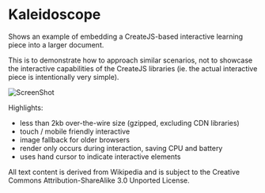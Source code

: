 Kaleidoscope
=======

Shows an example of embedding a CreateJS-based interactive learning piece into a larger document.

This is to demonstrate how to approach similar scenarios, not to showcase the interactive capabilities of the CreateJS libraries (ie. the actual interactive piece is intentionally very simple).

![ScreenShot](https://raw.github.com/CreateJS/sandbox/master/eLearning_Lever/README_1.jpg)

Highlights:
- less than 2kb over-the-wire size (gzipped, excluding CDN libraries)
- touch / mobile friendly interactive
- image fallback for older browsers
- render only occurs during interaction, saving CPU and battery
- uses hand cursor to indicate interactive elements

All text content is derived from Wikipedia and is subject to the Creative Commons Attribution-ShareAlike 3.0 Unported License.